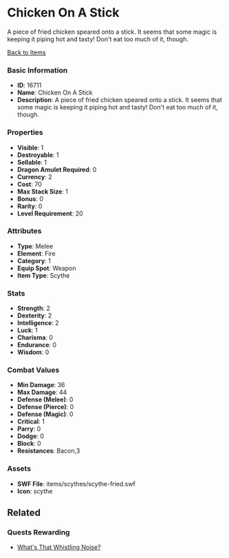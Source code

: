 # Chicken On A Stick

A piece of fried chicken speared onto a stick. It seems that some magic is keeping it piping hot and tasty! Don't eat too much of it, though.

[Back to Items](../items.md)

### Basic Information

- **ID**: 16711
- **Name**: Chicken On A Stick
- **Description**: A piece of fried chicken speared onto a stick. It seems that some magic is keeping it piping hot and tasty! Don&#039;t eat too much of it, though.

### Properties

- **Visible**: 1
- **Destroyable**: 1
- **Sellable**: 1
- **Dragon Amulet Required**: 0
- **Currency**: 2
- **Cost**: 70
- **Max Stack Size**: 1
- **Bonus**: 0
- **Rarity**: 0
- **Level Requirement**: 20

### Attributes

- **Type**: Melee
- **Element**: Fire
- **Category**: 1
- **Equip Spot**: Weapon
- **Item Type**: Scythe

### Stats

- **Strength**: 2
- **Dexterity**: 2
- **Intelligence**: 2
- **Luck**: 1
- **Charisma**: 0
- **Endurance**: 0
- **Wisdom**: 0

### Combat Values

- **Min Damage**: 36
- **Max Damage**: 44
- **Defense (Melee)**: 0
- **Defense (Pierce)**: 0
- **Defense (Magic)**: 0
- **Critical**: 1
- **Parry**: 0
- **Dodge**: 0
- **Block**: 0
- **Resistances**: Bacon,3

### Assets

- **SWF File**: items/scythes/scythe-fried.swf
- **Icon**: scythe

## Related

### Quests Rewarding

- [What's That Whistling Noise?](../quests/1393-what-s-that-whistling-noise.md)

